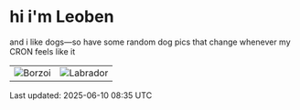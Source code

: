 # hi i'm Leoben

and i like dogs—so have some random dog pics that change whenever my CRON feels like it

|  |  |
|--------|----------|
| ![Borzoi](https://random-dog-vercel.vercel.app/api/random-borzoi?v=1749544535) | ![Labrador](https://random-dog-vercel.vercel.app/api/random-labrador?v=1749544535) |

Last updated: 2025-06-10 08:35 UTC
